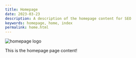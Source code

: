 ```yaml
---
title: Homepage
date: 2023-03-23
description: A description of the homepage content for SEO
keywords: homepage, home, index
permalink: home.html
---
```


![homepage logo](https://via.placeholder.com/1500x500.png/000000/FFFFFF?text=Homepage)

This is the homepage page content!
